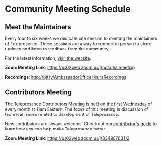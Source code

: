 # Community Meeting Schedule

## Meet the Maintainers

Every four to six weeks we dedicate one session to meeting the maintainers of Telepresence.  These sessions are a way to connect in person to share updates and listen to feedback from the community. 

For the latest information, [visit the website](https://www.getambassador.io/about-us/events/meet-the-maintainers/).


**Zoom Meeting Link**: https://us02web.zoom.us/j/notarealmeeting

**Recordings**: http://bit.ly/AmbassadorOfficeHoursRecordings

## Contributors Meeting

The Telepresence Contributors Meeting is held on the first Wednesday of every month at 11am Eastern.  The focus of this meeting is discussion of technical issues related to development of Telepresence.

New contributors are always welcome! Check out our [contributor's guide](DEVELOPING.md) to learn how you can help make Telepresence better.

**Zoom Meeting Link**: https://us02web.zoom.us/j/83490763112
